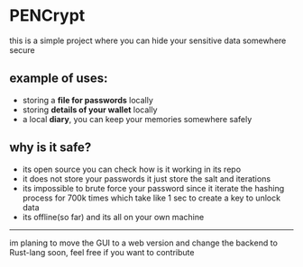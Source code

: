 # PENCrypt

this is a simple project where you can hide your sensitive data somewhere secure

example of uses:
-
- storing a __file for passwords__ locally
- storing __details of your wallet__ locally
- a local __diary__, you can keep your memories somewhere safely


why is it safe?
- 
- its open source you can check how is it working in its repo
- it does not store your passwords it just store the salt and iterations
- its impossible to brute force your password since it iterate the hashing process for 700k times which take like 1 sec to create a key to unlock data
- its offline(so far) and its all on your own machine


---
im planing to move the GUI to a web version and change the backend to Rust-lang soon, feel free if you want to contribute